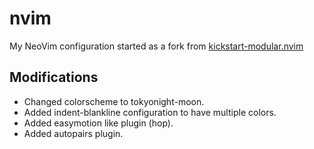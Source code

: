 # nvim
My NeoVim configuration started as a fork from [kickstart-modular.nvim](https://github.com/dam9000/kickstart-modular.nvim)

## Modifications
- Changed colorscheme to tokyonight-moon.
- Added indent-blankline configuration to have multiple colors.
- Added easymotion like plugin (hop).
- Added autopairs plugin.

